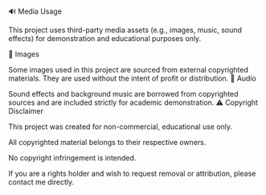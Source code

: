 🔊 Media Usage

This project uses third-party media assets (e.g., images, music, sound effects) for demonstration and educational purposes only.

📸 Images

Some images used in this project are sourced from external copyrighted materials. They are used without the intent of profit or distribution.
🎵 Audio

Sound effects and background music are borrowed from copyrighted sources and are included strictly for academic demonstration.
⚠️ Copyright Disclaimer

This project was created for non-commercial, educational use only.

All copyrighted material belongs to their respective owners.

No copyright infringement is intended.

If you are a rights holder and wish to request removal or attribution, please contact me directly.
